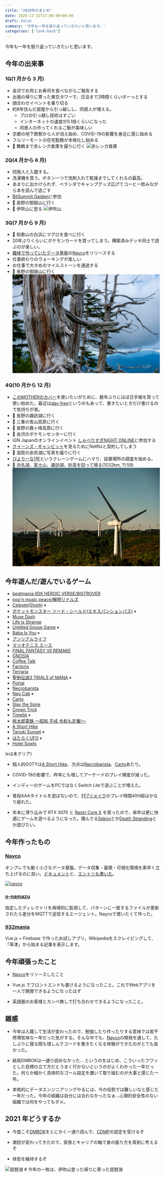 ```yaml
---
title: "2020年のまとめ"
date: 2020-12-31T17:00:00+09:00
draft: false
summary: '今年も一年を振り返っていきたいと思います。'
categories: ['look-back']
---
```


今年も一年を振り返っていきたいと思います。

## 今年の出来事

### 1Q(1 月から 3 月)
- 金沢でお肉とお寿司を食べながらご報告する
- 出張の帰りに寄った東京タワーで、日没まで2時間くらいボーっとする
- 顔合わせイベントを乗り切る
- 約8年住んだ部屋から引っ越しし、同居人が増える。
  - プロの引っ越し技術はすごい
  - インターネットの速度が0.1倍くらいになった
  - 同居人の作ってくれるご飯が美味しい
- 京都の地下鉄駅から人が消え始め、COVID-19の影響を身近に感じ始める
- フルリーモートの在宅勤務が本格化し始める
- 🚗 舞鶴まで赤レンガ倉庫を撮りに行く
  ![赤レンガ倉庫](./akarenga.jpg)


### 2Q(4 月から 6 月)
- 同居人と入籍する。
- 洗濯機を買う。ボタン一つで洗剤入れて乾燥までしてくれるの最高。
- あまりに出かけられず、ベランダでキャンプグッズ広げてコーヒー飲みながら本を読んで過ごす
- [BitSummit Gaiden](https://bitsummit.org/gaiden-map/)に参加
- 🚗 長野の御嶽山に行く
- 🚗 伊吹山に登る
  ![伊吹山](./ibuki.jpg)

### 3Q(7 月から 9 月)
- 🚗 和歌山の白浜にマグロを食べに行く
- 20年ぶりくらいにポケモンカードを買ってしまう。構築済みデッキ同士で遊ぶのが楽しい。
- [趣味で作っていたデータ基盤](https://www.tac42.net/post/2020-08-17-nayco-first-release/)の[Nayco](https://github.com/tac0x2a/nayco)をリリースする
- 仕事終わりのウォーキングが楽しい
- お仕事で大きめのマイルストーンを通過する
- 🚗 長野の御嶽山に行く
  ![御嶽山](./ontake.jpg)

### 4Q(10 月から 12 月)
- [このMOTHERのカバー](https://www.1101.com/store/techo/ja/2021/pc/detail_cover/oc20_mothercast/)を使いたいがために、数年ぶりにほぼ日手帳を買って使い始めた。最近は[day-free](https://www.1101.com/store/techo/ja/2021/all_about/dayfree/)というのもあって、書きたいときだけ書けるので気持ちが楽。
- 🚗 長野の諏訪湖に行く
- 🚗 三重の青山高原に行く
- 🚗 長野の霧ヶ峰高原に行く
- 🚗 金沢のポケモンセンターに行く
- IGN Japanのオンラインイベント [しゃべりすぎNIGHT ONLINE](https://eventregist.com/e/IGNJAPAN-online?lang=ja_JP)に参加する
- [クイーンズ・ギャンビット](https://www.imdb.com/title/tt10048342/)を見るためにNetflixと契約してしまう
- 🚗 滋賀の余呉湖に写真を撮りに行く
- [ぴよりーな1号](http://www.hiyokono-okage.jp/)というクレーンゲームにハマり、設置場所の調査を始める。
- 🚗 浜名湖、富士山、諏訪湖、妙高を回って帰る(1032km, 11:59)
  ![青山高原](./aoyama.jpg)


## 今年遊んだ/遊んでいるゲーム

- [beatmania IIDX HEROIC VERSE/BISTROVER](https://p.eagate.573.jp/game/2dx/28/top/index.html)
- [pop'n music peace/解明リドルズ](https://p.eagate.573.jp/game/popn/riddles/index.html)
- [Celeste(Glyph)](http://www.celestegame.com/) ⏸
- [ポケットモンスター ソード・シールド(エキスパンションパス)](https://www.pokemon.co.jp/ex/sword_shield/) ⏸
- [Muse Dash](http://www.peroperogames.com/)
- [Life is Strange](https://www.jp.square-enix.com/lis/)
- [Untitled Goose Game](https://goose.game/jp/) ⏸
- [Baba Is You](https://www.hempuli.com/baba/) ⏸
- [アンリアルライフ](https://www.unreal-life.net/)
- [マリオテニス エース](https://www.nintendo.co.jp/switch/alera/index.html)
- [FINAL FANTASY VII REMAKE](https://www.jp.square-enix.com/ffvii_remake/)
- [GNOSIA](http://d-mebius.com/gnosias/)
- [Coffee Talk](https://www.togeproductions.com/project/coffee-talk/)
- [Factorio](https://factorio.com/)
- [Terraria](https://terraria.org/)
- [聖剣伝説3 TRIALS of MANA](https://www.jp.square-enix.com/seiken3_tom/) ⏸
- [Portal](https://store.steampowered.com/app/400/Portal/)
- [Necrobarista](https://www.necrobarista.com/)
- [Neo Cab](https://neocabgame.com/) ⏸
- [Carto](http://press.sunheadgames.com/sheet.php?p=carto)
- [Slay the Spire](https://www.megacrit.com/)
- [Crown Trick](https://www.nextstudios.com/crowntrick/index_en.html)
- [Timelie](https://timelie.urniquestudio.com/) ⏸
- [桃太郎電鉄 〜昭和 平成 令和も定番!〜](https://www.konami.com/games/momotetsu/teiban/)
- [A Short Hike](https://adamgryu.itch.io/a-short-hike)
- [Tanuki Sunset](https://www.rewindgames.ca/) ⏸
- [はたらくUFO](https://www.nintendo.co.jp/switch/azd8a/) ⏸
- [Hotel Sowls](https://hotelsowls.com/ja/)

(⏸は未クリア)


- 個人的GOTYは[A Short Hike](https://adamgryu.itch.io/a-short-hike)、次点は[Necrobarista](https://www.necrobarista.com/)、[Carto](http://press.sunheadgames.com/sheet.php?p=carto)あたり。

- COVID-19の影響で、昨年にも増してアーケードのプレイ頻度が減った。

- インディーのゲームをPCではなくSwitch Liteで遊ぶことが増えた。

- 普段AAAタイトルを遊ばないので、[FF7リメイク](https://www.jp.square-enix.com/ffvii_remake/)のプレイ時間40H超はかなり疲れた。

- 年末に滑り込みで RTX 3070 と [Razer Core X](https://www2.razer.com/jp-jp/gaming-systems/razer-core-x) を買ったので、来年は更に快適にゲームを遊べるようになった。積んでる[Sekiro](https://www.sekiro.jp/)とか[Death Stranding](http://www.kojimaproductions.jp/death_stranding.html)とか遊びたい。

## 今年作ったもの
### [Nayco](https://github.com/tac0x2a/nayco)
オンプレでも動く小さなデータ基盤。データ収集・蓄積・可視化環境を素早く立ち上げるのに良い。[ドキュメント](https://github.com/tac0x2a/nayco/blob/master/doc/Usage.ja.md)と、[エントリも書いた](https://www.tac42.net/post/2020-08-17-nayco-first-release/)。

  [![nayco](https://raw.githubusercontent.com/tac0x2a/nayco/master/doc/img/nayco.svg)](https://github.com/tac0x2a/nayco)

### [o-namazu](https://github.com/tac0x2a/o-namazu)
指定したディレクトリを再帰的に監視して、パターンに一致するファイルが更新されたら差分をMQTTで送信するエージェント。Naycoで使いたくて作った。

### [932mania](https://932mania.tac42.net)
Vue.js + Firebase で作ったお試しアプリ。Wikipediaをスクレイピングして、「草津」から始まる記事を表示します。


## 今年頑張ったこと
- [Nayco](https://github.com/tac0x2a/nayco)をリリースしたこと

- Vue.js でフロントエンドも書けるようになったこと。これでWebアプリを一人で開発できるようになったはず

- 英語圏のお客様とカンペ無しで打ち合わせできるようになったこと。


## 雑感
- 今年は入籍して生活が変わったので、勉強したり作ったりする意味では若干停滞気味な一年だった気がする。そんな中でも、[Nayco](https://github.com/tac0x2a/nayco)の開発を通して、久しぶりに寝る間も惜しんでコードを書きたくなる体験ができたのがとても良かった。

- 結局DMBOKは一通り読めなかった… というのをはじめ、こういったフワッとした目標の立て方だとうまく行かないというのがよくわかった一年だった。何らか細かく具体的なゴール設定を置いて取り組むのが大事と感じた一年。

- 本格的にデータエンジニアリングやるには、今の役割では難しいなと感じた一年だった。今年の組織は自分には合わなかったなぁ…心理的安全性のない組織では何をやってもダメ。

## 2021 年どうするか
- 今度こそ[DMBOK](http://www.dama-japan.org/)をとにかく一通り読んで、[CDMP](https://cdmp.info/)の認定を受けるぞ

- 潮目が変わってきたので、家族とキャリアの軸で身の振り方を真剣に考えるぞ

- 体型を維持するぞ

![琵琶湖](./biwako.jpg)
\# 今年の一枚は、伊吹山登った帰りに寄った琵琶湖
